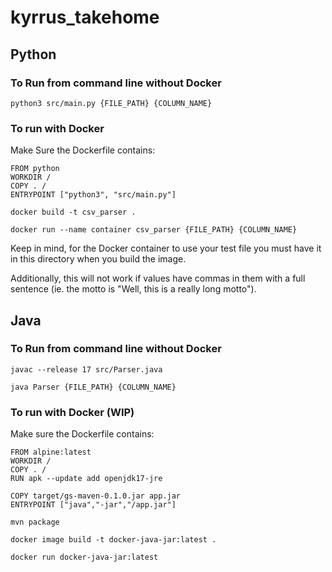 # kyrrus_takehome

## Python

### To Run from command line without Docker
```
python3 src/main.py {FILE_PATH} {COLUMN_NAME}
```

### To run with Docker

Make Sure the Dockerfile contains:

```
FROM python
WORKDIR /
COPY . /
ENTRYPOINT ["python3", "src/main.py"]
```
```
docker build -t csv_parser .

docker run --name container csv_parser {FILE_PATH} {COLUMN_NAME}
```

Keep in mind, for the Docker container to use your test file you must have it in this directory when you build the image.

Additionally, this will not work if values have commas in them with a full sentence (ie. the motto is "Well, this is a really long motto").

## Java

### To Run from command line without Docker
```
javac --release 17 src/Parser.java

java Parser {FILE_PATH} {COLUMN_NAME}
```

### To run with Docker (WIP)

Make sure the Dockerfile contains:
```
FROM alpine:latest
WORKDIR /
COPY . /
RUN apk --update add openjdk17-jre

COPY target/gs-maven-0.1.0.jar app.jar
ENTRYPOINT ["java","-jar","/app.jar"]
```
```
mvn package

docker image build -t docker-java-jar:latest .

docker run docker-java-jar:latest
```